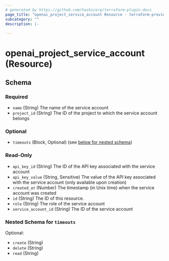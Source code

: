 ```yaml
---
# generated by https://github.com/hashicorp/terraform-plugin-docs
page_title: "openai_project_service_account Resource - terraform-provider-openai"
subcategory: ""
description: |-
  
---
```


# openai_project_service_account (Resource)





<!-- schema generated by tfplugindocs -->
## Schema

### Required

- `name` (String) The name of the service account
- `project_id` (String) The ID of the project to which the service account belongs

### Optional

- `timeouts` (Block, Optional) (see [below for nested schema](#nestedblock--timeouts))

### Read-Only

- `api_key_id` (String) The ID of the API key associated with the service account
- `api_key_value` (String, Sensitive) The value of the API key associated with the service account (only available upon creation)
- `created_at` (Number) The timestamp (in Unix time) when the service account was created
- `id` (String) The ID of this resource.
- `role` (String) The role of the service account
- `service_account_id` (String) The ID of the service account

<a id="nestedblock--timeouts"></a>
### Nested Schema for `timeouts`

Optional:

- `create` (String)
- `delete` (String)
- `read` (String)
